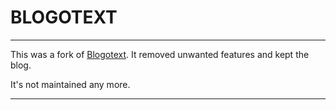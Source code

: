 # BLOGOTEXT 

---

This was a fork of [Blogotext](https://github.com/BoboTiG/blogotext). It removed unwanted features and kept the blog.

It's not maintained any more.

---
